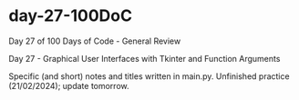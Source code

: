 # day-27-100DoC
Day 27 of 100 Days of Code - General Review

Day 27 - Graphical User Interfaces with Tkinter and Function Arguments

Specific (and short) notes and titles written in main.py. 
  Unfinished practice (21/02/2024); update tomorrow.
